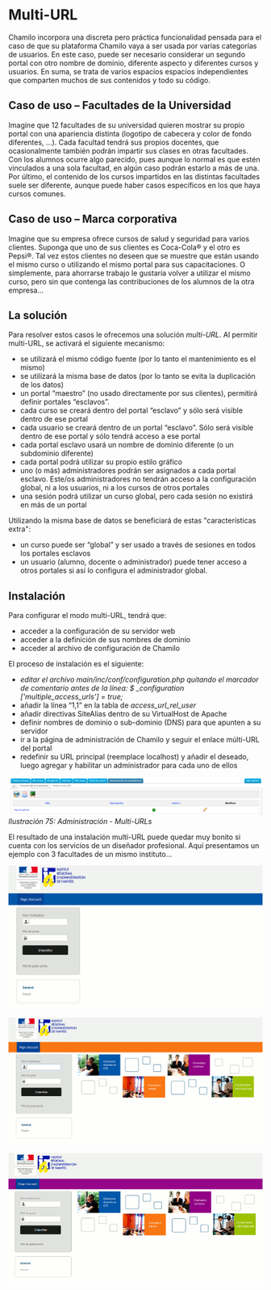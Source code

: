 # Multi-URL

Chamilo incorpora una discreta pero práctica funcionalidad pensada para el caso de que su plataforma Chamilo vaya a ser usada por varias categorías de usuarios. En este caso, puede ser necesario considerar un segundo portal con otro nombre de dominio, diferente aspecto y diferentes cursos y usuarios. En suma, se trata de varios espacios espacios independientes que comparten muchos de sus contenidos y todo su código.

## Caso de uso – Facultades de la Universidad <a id="caso-de-uso-facultades-de-la-universidad"></a>

Imagine que 12 facultades de su universidad quieren mostrar su propio portal con una apariencia distinta \(logotipo de cabecera y color de fondo diferentes, ...\). Cada facultad tendrá sus propios docentes, que ocasionalmente también podrán impartir sus clases en otras facultades. Con los alumnos ocurre algo parecido, pues aunque lo normal es que estén vinculados a una sola facultad, en algún caso podrán estarlo a más de una. Por último, el contenido de los cursos impartidos en las distintas facultades suele ser diferente, aunque puede haber casos específicos en los que haya cursos comunes.

## Caso de uso – Marca corporativa <a id="caso-de-uso-marca-corporativa"></a>

Imagine que su empresa ofrece cursos de salud y seguridad para varios clientes. Suponga que uno de sus clientes es Coca-Cola® y el otro es Pepsi®. Tal vez estos clientes no deseen que se muestre que están usando el mismo curso o utilizando el mismo portal para sus capacitaciones. O simplemente, para ahorrarse trabajo le gustaría volver a utilizar el mismo curso, pero sin que contenga las contribuciones de los alumnos de la otra empresa...

## La solución <a id="la-soluci-n"></a>

Para resolver estos casos le ofrecemos una solución _multi-URL_. Al permitir multi-URL, se activará el siguiente mecanismo:

* se utilizará el mismo código fuente \(por lo tanto el mantenimiento es el mismo\)
* se utilizará la misma base de datos \(por lo tanto se evita la duplicación de los datos\)
* un portal “maestro” \(no usado directamente por sus clientes\), permitirá definir portales “esclavos”.
* cada curso se creará dentro del portal “esclavo” y sólo será visible dentro de ese portal
* cada usuario se creará dentro de un portal “esclavo”. Sólo será visible dentro de ese portal y sólo tendrá acceso a ese portal
* cada portal esclavo usará un nombre de dominio diferente \(o un subdominio diferente\)
* cada portal podrá utilizar su propio estilo gráfico
* uno \(o más\) administradores podrán ser asignados a cada portal esclavo. Este/os administradores no tendrán acceso a la configuración global, ni a los usuarios, ni a los cursos de otros portales
* una sesión podrá utilizar un curso global, pero cada sesión no existirá en más de un portal

Utilizando la misma base de datos se beneficiará de estas "características extra":

* un curso puede ser “global” y ser usado a través de sesiones en todos los portales esclavos
* un usuario \(alumno, docente o administrador\) puede tener acceso a otros portales si así lo configura el administrador global.

## Instalación <a id="instalaci-n"></a>

Para configurar el modo multi-URL, tendrá que:

* acceder a la configuración de su servidor web
* acceder a la definición de sus nombres de dominio
* acceder al archivo de configuración de Chamilo

El proceso de instalación es el siguiente:

* _editar el archivo main/inc/conf/configuration.php_ _quitando el marcador de comentario antes de la línea:_ _$ \_configuration \['multiple\_access\_urls'\] = true;_
* añadir la línea “1,1” en la tabla de _access\_url\_rel\_user_
* añadir directivas SiteAlias dentro de su VirtualHost de Apache
* definir nombres de dominio o sub-dominio \(DNS\) para que apunten a su servidor
* ir a la página de administración de Chamilo y seguir el enlace múlti-URL del portal
* redefinir su URL principal \(reemplace localhost\) y añadir el deseado, luego agregar y habilitar un administrador para cada uno de ellos

![](../../.gitbook/assets/images181.png)_Ilustración 75: Administración - Multi-URLs_

El resultado de una instalación multi-URL puede quedar muy bonito si cuenta con los servicios de un diseñador profesional. Aquí presentamos un ejemplo con 3 facultades de un mismo instituto…

![](../../.gitbook/assets/image18.png)

![](../../.gitbook/assets/image20.png)

![](../../.gitbook/assets/image21.png)

